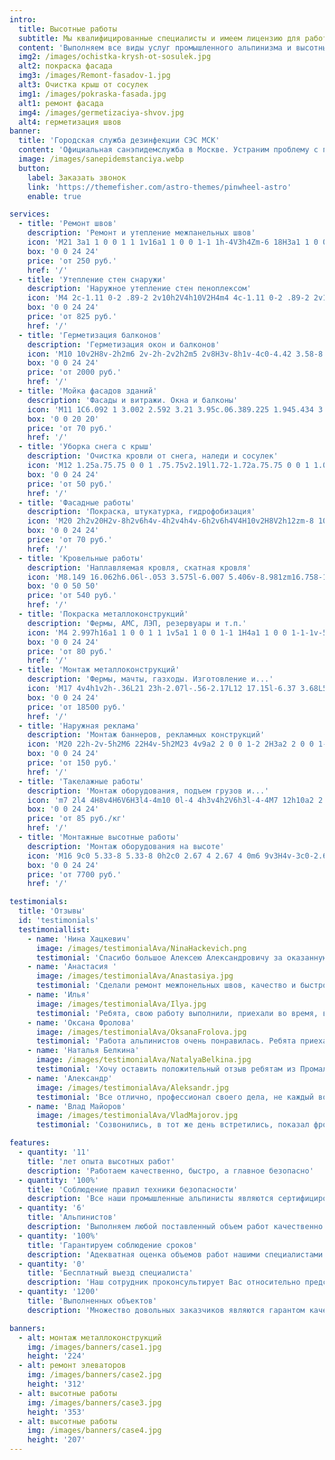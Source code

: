```yaml
---
intro:
  title: Высотные работы
  subtitle: Мы квалифицированные специалисты и имеем лицензию для работ на высоте.
  content: 'Выполняем все виды услуг промышленного альпинизма и высотных работ:'
  img2: /images/ochistka-krysh-ot-sosulek.jpg
  alt2: покраска фасада
  img3: /images/Remont-fasadov-1.jpg
  alt3: Очистка крыш от сосулек
  img1: /images/pokraska-fasada.jpg
  alt1: ремонт фасада
  img4: /images/germetizaciya-shvov.jpg
  alt4: герметизация швов
banner:
  title: 'Городская служба дезинфекции СЭС МСК'
  content: 'Официальная санэпидемслужба в Москве. Устраним проблему с первого раза и гарантированно избавим от вредителей'
  image: /images/sanepidemstanciya.webp
  button:
    label: Заказать звонок
    link: 'https://themefisher.com/astro-themes/pinwheel-astro'
    enable: true

services:
  - title: 'Ремонт швов'
    description: 'Ремонт и утепление межпанельных швов'
    icon: 'M21 3a1 1 0 0 1 1 1v16a1 1 0 0 1-1 1h-4V3h4Zm-6 18H3a1 1 0 0 1-1-1V4a1 1 0 0 1 1-1h12v18Z'
    box: '0 0 24 24'
    price: 'от 250 руб.'
    href: '/'
  - title: 'Утепление стен снаружи'
    description: 'Наружное утепление стен пеноплексом'
    icon: 'M4 2c-1.11 0-2 .89-2 2v10h2V4h10V2H4m4 4c-1.11 0-2 .89-2 2v10h2V8h10V6H8m4 4c-1.11 0-2 .89-2 2v8c0 1.11.89 2 2 2h8c1.11 0 2-.89 2-2v-8c0-1.11-.89-2-2-2h-8Z'
    box: '0 0 24 24'
    price: 'от 825 руб.'
    href: '/'
  - title: 'Герметизация балконов'
    description: 'Герметизация окон и балконов'
    icon: 'M10 10v2H8v-2h2m6 2v-2h-2v2h2m5 2v8H3v-8h1v-4c0-4.42 3.58-8 8-8s8 3.58 8 8v4h1M7 16H5v4h2v-4m4 0H9v4h2v-4m0-11.92C8.16 4.56 6 7.03 6 10v4h5V4.08M13 14h5v-4c0-2.97-2.16-5.44-5-5.92V14m2 2h-2v4h2v-4m4 0h-2v4h2v-4Z'
    box: '0 0 24 24'
    price: 'от 2000 руб.'
    href: '/'
  - title: 'Мойка фасадов зданий'
    description: 'Фасады и витражи. Окна и балконы'
    icon: 'M11 1C6.092 1 3.002 2.592 3.21 3.95c.06.389.225 1.945.434 3.273C1.239 8.157.442 9.672.549 10.907c.127 1.461 1.441 3.025 4.328 3.295c1.648.154 3.631-.75 4.916-2.295a1.4 1.4 0 1 1 1.238.691c-1.529 1.973-3.858 3.164-6.064 3.025c.051.324.07.947.096 1.113c.09.579 2.347 2.26 5.937 2.264c3.59-.004 5.847-1.685 5.938-2.263c.088-.577 1.641-11.409 1.852-12.787C18.998 2.592 15.907 1 11 1zm-9.057 9.785c-.055-.643.455-1.498 1.924-2.139l.643 4.074c-1.604-.313-2.498-1.149-2.567-1.935zM11 6.024C7.41 6.022 4.863 4.69 4.863 4.192C4.861 3.698 7.41 2.402 11 2.404c3.59-.002 6.139 1.294 6.137 1.788c0 .498-2.547 1.83-6.137 1.832z'
    box: '0 0 20 20'
    price: 'от 70 руб.'
    href: '/'
  - title: 'Уборка снега с крыш'
    description: 'Очистка кровли от снега, наледи и сосулек'
    icon: 'M12 1.25a.75.75 0 0 1 .75.75v2.19l1.72-1.72a.75.75 0 0 1 1.06 1.06l-2.78 2.78v4.391l3.802-2.195l1.018-3.798a.75.75 0 1 1 1.449.388l-.63 2.35l1.896-1.095a.75.75 0 0 1 .75 1.299L19.14 8.744l2.35.63a.75.75 0 0 1-.389 1.449l-3.798-1.018L13.5 12l3.802 2.195l3.798-1.018a.75.75 0 0 1 .388 1.45l-2.349.629l1.896 1.095a.75.75 0 1 1-.75 1.299l-1.896-1.095l.63 2.349a.75.75 0 0 1-1.449.388l-1.018-3.798L12.75 13.3v4.39l2.78 2.78a.75.75 0 1 1-1.06 1.061l-1.72-1.72V22a.75.75 0 0 1-1.5 0v-2.19l-1.72 1.72a.75.75 0 0 1-1.06-1.06l2.78-2.78v-4.391l-3.802 2.195l-1.018 3.798a.75.75 0 1 1-1.449-.388l.63-2.35l-1.896 1.096a.75.75 0 1 1-.75-1.3l1.896-1.094l-2.35-.63a.75.75 0 1 1 .389-1.448l3.798 1.017L10.5 12L6.698 9.805L2.9 10.823a.75.75 0 1 1-.388-1.45l2.349-.629L2.965 7.65a.75.75 0 0 1 .75-1.3L5.61 7.446l-.63-2.349a.75.75 0 0 1 1.45-.388l1.017 3.798L11.25 10.7V6.31L8.47 3.53a.75.75 0 0 1 1.06-1.06l1.72 1.72V2a.75.75 0 0 1 .75-.75Z'
    box: '0 0 24 24'
    price: 'от 50 руб.'
    href: '/'
  - title: 'Фасадные работы'
    description: 'Покраска, штукатурка, гидрофобизация'
    icon: 'M20 2h2v20H2v-8h2v6h4v-4h2v4h4v-6h2v6h4V4H10v2H8V2h12zm-8 10h2v2h-2v-2zm-2-2h2v2h-2v-2zm-2 0V8h2v2H8zm-2 2v-2h2v2H6zm0 0H4v2h2v-2zm10-6h2v2h-2V6zm-2 0h-2v2h2V6zm2 4h2v2h-2v-2z'
    box: '0 0 24 24'
    price: 'от 70 руб.'
    href: '/'
  - title: 'Кровельные работы'
    description: 'Наплавляемая кровля, скатная кровля'
    icon: 'M8.149 16.062h6.06l-.053 3.575l-6.007 5.406v-8.981zm16.758-1.979L1 35.169L3.52 38l21.485-18.954L46.486 38L49 35.169L25.097 14.083L25 14l-.093.083z'
    box: '0 0 50 50'
    price: 'от 540 руб.'
    href: '/'
  - title: 'Покраска металлоконструкций'
    description: 'Фермы, АМС, ЛЭП, резервуары и т.п.'
    icon: 'M4 2.997h16a1 1 0 0 1 1 1v5a1 1 0 0 1-1 1H4a1 1 0 0 1-1-1v-5a1 1 0 0 1 1-1Zm2 9h6a1 1 0 0 1 1 1v3h1v6h-4v-6h1v-2H5a1 1 0 0 1-1-1v-2h2v1Zm11.732 1.732L19.5 11.96l1.768 1.768a2.5 2.5 0 1 1-3.536 0Z'
    box: '0 0 24 24'
    price: 'от 80 руб.'
    href: '/'
  - title: 'Монтаж металлоконструкций'
    description: 'Фермы, мачты, газходы. Изготовление и...'
    icon: 'M17 4v4h1v2h-.36L21 23h-2.07l-.56-2.17L12 17.15l-6.37 3.68L5.07 23H3l3.36-13H6V8h1V4H6V3l6-2l6 2v1h-1M7.28 14.43l-.95 3.69L10 16l-2.72-1.57M15.57 10H8.43l-.63 2.42l4.2 2.43l4.2-2.43l-.63-2.42m2.1 8.12l-.95-3.69L14 16l3.67 2.12'
    box: '0 0 24 24'
    price: 'от 18500 руб.'
    href: '/'
  - title: 'Наружная реклама'
    description: 'Монтаж баннеров, рекламных конструкций'
    icon: 'M20 22h-2v-5h2M6 22H4v-5h2M23 4v9a2 2 0 0 1-2 2H3a2 2 0 0 1-2-2V4a2 2 0 0 1 2-2h18a2 2 0 0 1 2 2m-2 0H3v9h18m-1-7h-5v2h5m-2 1h-3v2h3m-4 0H4l2.73-3.64l2 2.73l.73-.54L8.2 7.82l1.71-2.27Z'
    box: '0 0 24 24'
    price: 'от 150 руб.'
    href: '/'
  - title: 'Такелажные работы'
    description: 'Монтаж оборудования, подъем грузов и...'
    icon: 'm7 2l4 4H8v4H6V6H3l4-4m10 0l-4 4h3v4h2V6h3l-4-4M7 12h10a2 2 0 0 1 2 2v6c0 1.11-.89 2-2 2H7a2 2 0 0 1-2-2v-6c0-1.1.9-2 2-2m0 2v6h10v-6H7Z'
    box: '0 0 24 24'
    price: 'от 85 руб./кг'
    href: '/'
  - title: 'Монтажные высотные работы'
    description: 'Монтаж оборудования на высоте'
    icon: 'M16 9c0 5.33-8 5.33-8 0h2c0 2.67 4 2.67 4 0m6 9v3H4v-3c0-2.67 5.33-4 8-4s8 1.33 8 4m-1.9 0c0-.64-3.13-2.1-6.1-2.1c-2.97 0-6.1 1.46-6.1 2.1v1.1h12.2M12.5 2c.28 0 .5.22.5.5v3h1V3a3.89 3.89 0 0 1 2.25 3.75s.7.14.75 1.25H7c0-1.11.75-1.25.75-1.25A3.89 3.89 0 0 1 10 3v2.5h1v-3c0-.28.22-.5.5-.5'
    box: '0 0 24 24'
    price: 'от 7700 руб.'
    href: '/'

testimonials:
  title: 'Отзывы'
  id: 'testimonials'
  testimoniallist:
    - name: 'Нина Хацкевич'
      image: /images/testimonialAva/NinaHackevich.png
      testimonial: 'Спасибо большое Алексею Александровичу за оказанную услугу: заделка швов в панельном доме. Всё было сделано четко по времени, как и договаривались. Сделано всё аккуратно. Меня всё устроило. Буду рекомендовать всем, особенно соседям своего подъезда, потому что всех нас объединяет эта проблема. Спасибо Вам большое, Алексей Александрович за Ваш труд.'
    - name: 'Анастасия '
      image: /images/testimonialAva/Anastasiya.jpg
      testimonial: 'Сделали ремонт межпонельных швов, качество и быстро, а ещё антенну установили. Советую!'
    - name: 'Илья'
      image: /images/testimonialAva/Ilya.jpg
      testimonial: 'Ребята, свою работу выполнили, приехали во время, все сделали на высшем уровне, спасибо им за утепление, самое главное не дорого )'
    - name: 'Оксана Фролова'
      image: /images/testimonialAva/OksanaFrolova.jpg
      testimonial: 'Работа альпинистов очень понравилась. Ребята приехали в назначенное время, работали четко и слаженно. Всё сделали качественно. Отзывчивые, честные ребята. Большое спасибо за Вашу работу.'
    - name: 'Наталья Белкина'
      image: /images/testimonialAva/NatalyaBelkina.jpg
      testimonial: 'Хочу оставить положительный отзыв ребятам из Промальпвысоты, за хорошую и качественную работу. Договорились сразу, на следующий же день работа была сделана, мы с мужем довольны и рекомендуем эту компанию.'
    - name: 'Александр'
      image: /images/testimonialAva/Aleksandr.jpg
      testimonial: 'Все отлично, профессионал своего дела, не каждый возьметься выполнить поставленую задачу. Рекомендую!'
    - name: 'Влад Майоров'
      image: /images/testimonialAva/VladMajorov.jpg
      testimonial: 'Созвонились, в тот же день встретились, показал фронт работы. Договорились о примерной дате. Сделали все быстро и качественно, рекомендую.'

features:
  - quantity: '11'
    title: 'лет опыта высотных работ'
    description: 'Работаем качественно, быстро, а главное безопасно'
  - quantity: '100%'
    title: 'Соблюдение правил техники безопасности'
    description: 'Все наши промышленные альпинисты являются сертифицированными специалистами'
  - quantity: '6'
    title: 'Альпинистов'
    description: 'Выполняем любой поставленный объем работ качественно и в срок'
  - quantity: '100%'
    title: 'Гарантируем соблюдение сроков'
    description: 'Адекватная оценка объемов работ нашими специалистами позволяет выполнять работы в срок'
  - quantity: '0'
    title: 'Бесплатный выезд специалиста'
    description: 'Наш сотрудник проконсультирует Вас относительно предстоящих работ, оценив их объем и стоимость'
  - quantity: '1200'
    title: 'Выполненных объектов'
    description: 'Множество довольных заказчиков являются гарантом качества выполненных нами работ'

banners:
  - alt: монтаж металлоконструкций
    img: /images/banners/case1.jpg
    height: '224'
  - alt: ремонт элеваторов
    img: /images/banners/case2.jpg
    height: '312'
  - alt: высотные работы
    img: /images/banners/case3.jpg
    height: '353'
  - alt: высотные работы
    img: /images/banners/case4.jpg
    height: '207'
---
```

